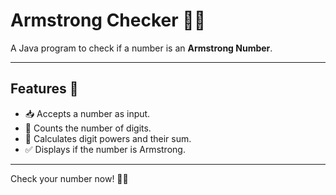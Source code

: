 # Armstrong Checker 🔢✨  

A Java program to check if a number is an **Armstrong Number**.  

---

## Features 🚀  

- 📥 Accepts a number as input.  
- 🔄 Counts the number of digits.  
- 🧮 Calculates digit powers and their sum.  
- ✅ Displays if the number is Armstrong.  

---  

Check your number now! 🌟💡  
